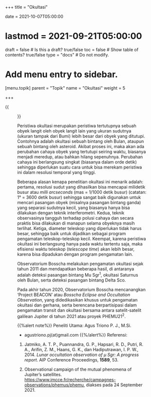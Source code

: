 +++
title = "Okultasi"

date = 2021-10-07T05:00:00
# lastmod = 2021-09-21T05:00:00

draft = false  # Is this a draft? true/false
toc = false  # Show table of contents? true/false
type = "docs"  # Do not modify.

# Add menu entry to sidebar.
[menu.topik]
  parent = "Topik"
  name = "Okultasi"
  weight = 5

+++

<!-- {{< figure library="true" src="underconstruction.jpg" width="200px">}} -->

<!-- #### :arrow_backward: [Kembali]({{< relref "/penelitian" >}}) -->

<!-- ![NGC 6494](/img/gugus_terbuka/NGC_6494.jpeg) -->
<!-- ![Kurva cahaya](/img/okultasi/mu_sgr.png) -->
<!-- <img src="/img/okultasi/mu_sgr.png" alt="Kurva cahaya" width="500" height="600">
<div style="text-align: center; font-size: 75%;">
Kurva cahaya okultasi Mu Sgr oleh Bulan, diamati dari Observatorium Bosscha. Separasi sudut yang diperoleh dari pengamatan ini adalah 9,5 +/- 5,6 mas.
<br><br>
</div> -->

{{<figure src="mu_sgr.png" caption="Kurva cahaya okultasi Mu Sgr oleh Bulan, diamati dari Observatorium Bosscha. Separasi sudut yang diperoleh dari pengamatan ini adalah 9,5 +/- 5,6 milidetik busur.">}}

Peristiwa okultasi merupakan peristiwa tertutupnya sebuah obyek langit oleh obyek langit lain yang ukuran sudutnya (ukuran tampak dari Bumi) lebih besar dari obyek yang ditutupi. Contohnya adalah okultasi sebuah bintang oleh Bulan, ataupun sebuah bintang oleh asteroid. Akibat proses ini, maka akan ada perubahan cahaya obyek yang tertutupi seiring waktu, biasanya menjadi meredup, atau bahkan hilang sepenuhnya. Perubahan cahaya ini berlangsung singkat (biasanya dalam orde detik) sehingga diperlukan suatu cara untuk bisa merekam peristiwa ini dalam resolusi temporal yang tinggi.

Beberapa alasan kenapa penelitian okultasi ini menarik adalah: pertama, resolusi sudut yang dihasilkan bisa mencapai milidetik busur atau *milli arcseconds* (mas = 1/1000 detik busur) (catatan: 1° = 3600 detik busur) sehingga sangat baik digunakan untuk mencari pasangan obyek (misalnya pasangan bintang ganda) yang separasi sudutnya kecil, yang biasanya hanya bisa dilakukan dengan teknik interferometri. Kedua, teknik observasinya tangguh terhadap polusi cahaya dan secara praktis bisa dilakukan di manapun selama obyeknya masih terlihat. Ketiga, diameter teleskop yang diperlukan tidak harus besar, sehingga baik untuk dijadikan sebagai program pengamatan teleskop-teleskop kecil. Keempat, karena peristiwa okultasi ini berlangsung hanya pada waktu tertentu saja, maka efisiensi waktu teleskop (*telescope time*) akan lebih besar, karena bisa dipadukan dengan program pengamatan lain.

Observatorium Bosscha melakukan pengamatan okultasi sejak tahun 2011 dan mendapatkan beberapa hasil, di antaranya adalah deteksi pasangan bintang Mu Sgr$^1$, okultasi Saturnus oleh Bulan, serta deteksi pasangan bintang Delta Sco. 

Pada akhir tahun 2020, Observatorium Bosscha mencanangkan ‘Project BEACON’ atau *Bosscha Eclipse and Occultation Observation*, yang didedikasikan khusus untuk pengamatan okultasi dan gerhana, serta berencana berpartisipasi dalam pengamatan transit dan okultasi bersama antara satelit-satelit galilean Jupiter di tahun 2021 atau proyek PHEMU21<sup>2</sup>.

{{%alert note%}}
Peneliti Utama: Agus Triono P. J., M.Si.
- <i class='fas fa-envelope'></i> agustriono.pj(at)gmail.com
{{%/alert%}}
Referensi:

1. Jatmiko, A. T. P., Puannandra, G. P., Hapsari, R. D., Putri, R. A., Arifin, Z. M., Haans, G. K., dan Hadiputrawan, I. P. W., 2014. *Lunar occultation observation of μ Sgr: A progress report*. AIP Conference Proceedings, <b>1589</b>, 53. </li>

2. Observational campaign of the mutual phenomena of Jupiter’s satellites. <a href="https://www.imcce.fr/recherche/campagnes-observations/phemus/phemu">https://www.imcce.fr/recherche/campagnes-observations/phemus/phemu</a>, diakses pada 24 September 2021.

<!-- <div>
	<ol>
		<li>Jatmiko, A. T. P., Puannandra, G. P., Hapsari, R. D., Putri, R. A., Arifin, Z. M., Haans, G. K., dan Hadiputrawan, I. P. W., 2014. Lunar occultation observation of μ Sgr: A progress report. AIP Conference Proceedings, <b>1589</b>, 53. </li>
		<li>Observational campaign of the mutual phenomena of Jupiter’s satellites. <a href="https://www.imcce.fr/recherche/campagnes-observations/phemus/phemu">https://www.imcce.fr/recherche/campagnes-observations/phemus/phemu</a>, diakses pada 24 September 2021.
	</ol>
</div> -->
